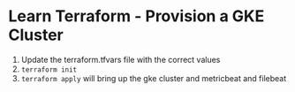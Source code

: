 # Learn Terraform - Provision a GKE Cluster


1. Update the terraform.tfvars file with the correct values
2. `terraform init`
3. `terraform apply` will bring up the gke cluster and metricbeat and filebeat
